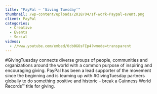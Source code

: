 ```yaml
---
title: "PayPal – ‘Giving Tuesday’"
thumbnail: /wp-content/uploads/2018/04/sf-work-Paypal-event.png
client: PayPal
categories:
  - Creative
  - Events
  - Social
videos:
  - //www.youtube.com/embed/0cb0GOsFEp4?wmode=transparent
---
```

<p>
 #GivingTuesday connects diverse groups of people,
                              communities and organizations around the world
                              with a common purpose of inspiring and encouraging
                              giving. PayPal has been a lead supporter of the
                              movement since the beginning and is teaming up
                              with #GivingTuesday partners globally to do
                              something positive and historic – break a Guinness
                              World Records™ title for giving.
</p>

